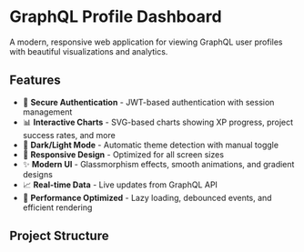 # GraphQL Profile Dashboard

A modern, responsive web application for viewing GraphQL user profiles with beautiful visualizations and analytics.

## Features

- 🔐 **Secure Authentication** - JWT-based authentication with session management
- 📊 **Interactive Charts** - SVG-based charts showing XP progress, project success rates, and more
- 🌙 **Dark/Light Mode** - Automatic theme detection with manual toggle
- 📱 **Responsive Design** - Optimized for all screen sizes
- ✨ **Modern UI** - Glassmorphism effects, smooth animations, and gradient designs
- 📈 **Real-time Data** - Live updates from GraphQL API
- 🎯 **Performance Optimized** - Lazy loading, debounced events, and efficient rendering

## Project Structure